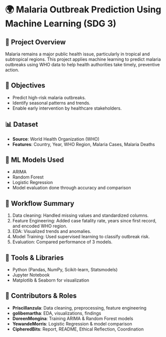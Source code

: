 # 🌍 Malaria Outbreak Prediction Using Machine Learning (SDG 3)

## 📌 Project Overview
Malaria remains a major public health issue, particularly in tropical and subtropical regions. This project applies machine learning to predict malaria outbreaks using WHO data to help health authorities take timely, preventive action.

## 🎯 Objectives
- Predict high-risk malaria outbreaks.
- Identify seasonal patterns and trends.
- Enable early intervention by healthcare stakeholders.

## 📊 Dataset
- **Source**: World Health Organization (WHO)
- **Features**: Country, Year, WHO Region, Malaria Cases, Malaria Deaths

## 🧠 ML Models Used
- ARIMA
- Random Forest
- Logistic Regression
- Model evaluation done through accuracy and comparison

## 🧪 Workflow Summary
1. Data cleaning: Handled missing values and standardized columns.
2. Feature Engineering: Added case fatality rate, years since first record, and encoded WHO region.
3. EDA: Visualized trends and anomalies.
4. Model Training: Used supervised learning to classify outbreak risk.
5. Evaluation: Compared performance of 3 models.

## 🧮 Tools & Libraries
- Python (Pandas, NumPy, Scikit-learn, Statsmodels)
- Jupyter Notebook
- Matplotlib & Seaborn for visualization

## 🤝 Contributors & Roles
- **Priscillanzula**: Data cleaning, preprocessing, feature engineering
- **golibemartha**: EDA, visualizations, findings
- **DoreenMongina**: Training ARIMA & Random Forest models
- **YewandeMorris**: Logistic Regression & model comparison
- **CipheredBits**: Report, README, Ethical Reflection, Coordination



